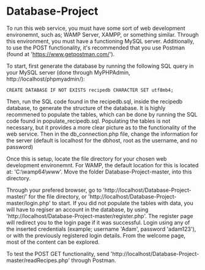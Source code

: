 # Database-Project

To run this web service, you must have some sort of web development environemnt, such as; WAMP Server, XAMPP, or something similar. Through this environment, you must have a functioning MySQL server. Additionally, to use the POST functionality, it's recommended that you use Postman (found at 'https://www.getpostman.com/').

To start, first generate the database by running the following SQL query in your MySQL server (done through MyPHPAdmin, http://localhost/phpmyadmin/):
```
CREATE DATABASE IF NOT EXISTS recipedb CHARACTER SET utf8mb4;
```
Then, run the SQL code found in the recipedb.sql, inside the recipedb database, to generate the structure of the database. It is highly recommened to populate the tables, which can be done by running the SQL code found in populate_recipedb.sql. Populating the tables is not necessary, but it provides a more clear picture as to the functionality of the web service.
Then in the db_connection.php file, change the information for the server (default is localhost for the dbhost, root as the username, and no password)

Once this is setup, locate the file directory for your chosen web development environemnt. For WAMP, the default location for this is located at: 'C:\wamp64\www\'. Move the folder Database-Project-master, into this directory.

Through your prefered browser, go to 'http://localhost/Database-Project-master/' for the file directory, or 'http://localhost/Database-Project-master/login.php' to start. If you did not populate the tables with data, you will have to regiser an account in the database, by using 'http://localhost/Database-Project-master/register.php'. The register page will redirect you to the login page if it was successful. Login using any of the inserted credentials (example; username 'Adam', password 'adam123'), or with the previously registered login details. From the welcome page, most of the content can be explored.

To test the POST GET functionality, send 'http://localhost/Database-Project-master/readRecipes.php' through Postman.
